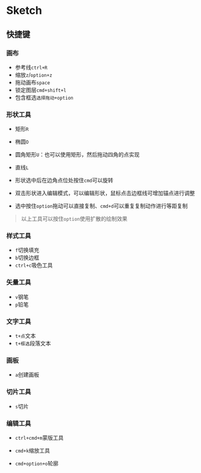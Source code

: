 # Sketch



## 快捷键

### 画布

- 参考线`ctrl+R`
- 缩放`z`/`option+z`
- 拖动画布`space`
- 锁定图层`cmd+shift+l`
- 包含框选`选择拖动+option`

### 形状工具

- 矩形`R`
- 椭圆`O`
- 圆角矩形`U`：也可以使用矩形，然后拖动四角的点实现
- 直线`L`

- 形状选中后在边角点位处按住`cmd`可以旋转
- 双击形状进入编辑模式，可以编辑形状，鼠标点击边框线可增加锚点进行调整
- 选中按住`option`拖动可以直接复制、`cmd+d`可以重复复制动作进行等距复制

> 以上工具可以按住`option`使用扩散的绘制效果

### 样式工具

- `f`切换填充
- `b`切换边框
- `ctrl+c`吸色工具

### 矢量工具

- `v`钢笔
- `p`铅笔

### 文字工具

- `t+点`文本
- `t+框选`段落文本

### 画板

- `a`创建画板

### 切片工具

- `s`切片

### 编辑工具

- `ctrl+cmd+m`蒙版工具
- `cmd+k`缩放工具

- `cmd+option+o`轮廓
